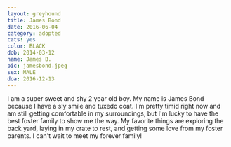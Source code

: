 ```yaml
---
layout: greyhound
title: James Bond
date: 2016-06-04
category: adopted
cats: yes
color: BLACK
dob: 2014-03-12
name: James B.
pic: jamesbond.jpeg
sex: MALE
doa: 2016-12-13
---
```


I am a super sweet and shy 2 year old boy. My name is James Bond because I have a sly smile and tuxedo coat. I'm pretty timid right now and am still getting comfortable in my surroundings, but I'm lucky to have the best foster family to show me the way. My favorite things are exploring the back yard, laying in my crate to rest, and getting some love from my foster parents. I can't wait to meet my forever family! 
